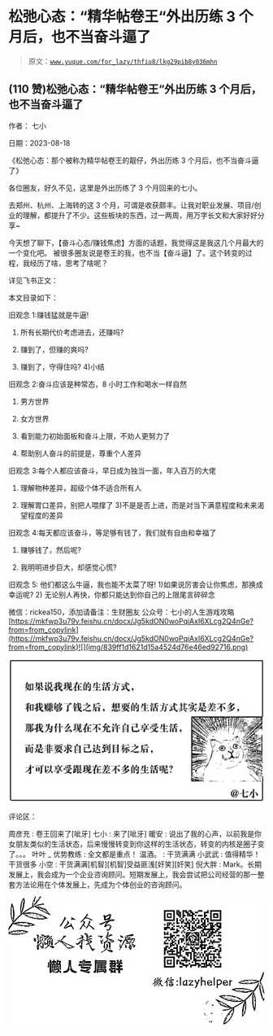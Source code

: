 # 松弛心态：“精华帖卷王“外出历练 3 个月后，也不当奋斗逼了

> 原文：[`www.yuque.com/for_lazy/thfiu8/lkg29pib8y036mhn`](https://www.yuque.com/for_lazy/thfiu8/lkg29pib8y036mhn)



## (110 赞)松弛心态：“精华帖卷王“外出历练 3 个月后，也不当奋斗逼了 

作者： 七小 

日期：2023-08-18 

《松弛心态：那个被称为精华帖卷王的靓仔，外出历练 3 个月后，也不当奋斗逼了》 

各位圈友，好久不见，这里是外出历练了 3 个月回来的七小。 

去郑州、杭州、上海转的这 3 个月，可谓是收获颇丰。让我对职业发展、项目/创业的理解，都提升了不少。这些板块的东西，过一两周，用万字长文和大家好好分享~ 

今天想了聊下，【奋斗心态/赚钱焦虑】方面的话题，我觉得这是我这几个月最大的一个变化吧。 被很多圈友说是卷王的我，也不当【奋斗逼】了。这个转变的过程，我经历了啥，思考了啥呢？ 

详见飞书正文： 

本文目录如下： 

旧观念 1:赚钱猛就是牛逼! 

1.  所有长期代价考虑进去，还赚吗? 

2.  赚到了，但赚的爽吗? 

3.  赚到了，守得住吗? 4)小结 

旧观念 2:奋斗应该是种常态，8 小时工作和喝水一样自然 

1.  男方世界 

2.  女方世界 

3.  看到能力初始面板和奋斗上限，不劝人更努力了 

4.  帮助别人奋斗的前提是，尊重个人差异 

旧观念 3:每个人都应该奋斗，早日成为独当一面，年入百万的大佬 

1.  理解物种差异，超级个体不适合所有人 

2.  理解胃口差异，别把人喂撑了 3)不是是否上进，而是对当下满意程度和未来渴望程度的差异 

旧观念 4:每天都应该奋斗，等足够有钱了，我们就有自由和幸福了 

1.  赚够钱了，然后呢? 

2.  我明明进步巨大，却感觉心慌? 

旧观念 5: 他们都这么牛逼，我也能不太菜了呀! 1)如果说厉害会让你焦虑，那换成幸运呢? 2) 无论别人再快，你都只能达到你自己的上限尾言碎碎念 

微信：rickea150，添加请备注：生财圈友 公众号：七小的人生游戏攻略[https://mkfwp3u79v.feishu.cn/docx/Jg5kdON0woPqiAxI6XLcg2Q4nGe?from=from_copylink](https://mkfwp3u79v.feishu.cn/docx/Jg5kdON0woPqiAxI6XLcg2Q4nGe?from=from_copylink)![](img/839ff1d1621d15a4524d76e46ed92716.png) 

![](img/434a6022447674534976a7888ee6c44a.png) 

评论区： 

周彦充 : 卷王回来了[呲牙] 七小 : 来了[呲牙] 暖安 : 说出了我的心声，以前我是你女朋友类似的生活状态，后来慢慢转变到你这样的生活状态，转变的内核是圈子变了。。。 叶叶 _ 优势教练 : 全文都是重点！ 温酒。 : 干货满满 小武武 : 值得精华！干货很多 小空 : 干货满满[机智][机智]受益匪浅[奸笑][奸笑] 倪大胖 : Mark。长期发展上，我会成为一个企业咨询顾问。短期发展上，我会尝试把公司经营的那一整套方法论用在个体发展上，先成为个体创业的咨询顾问。 

![](img/894d30a529e7c37bcd3392323c99941c.png)  